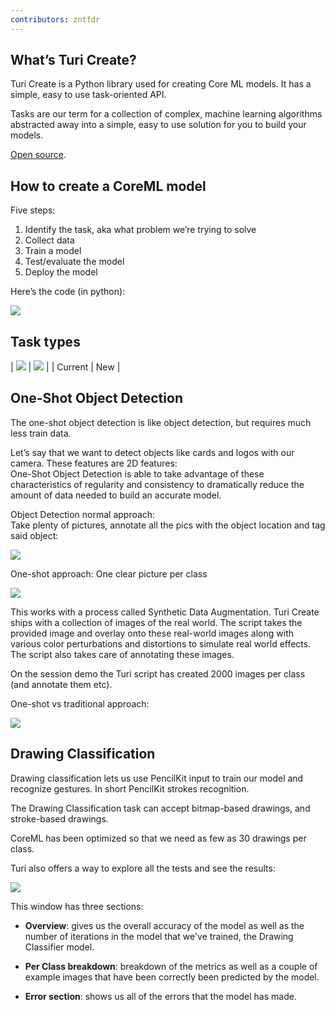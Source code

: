 ```yaml
---
contributors: zntfdr
---
```


## What’s Turi Create?

Turi Create is a Python library used for creating Core ML models. It has a simple, easy to use task-oriented API.

Tasks are our term for a collection of complex, machine learning algorithms abstracted away into a simple, easy to use solution for you to build your models.

[Open source](https://github.com/apple/turicreate).

## How to create a CoreML model

Five steps:

1. Identify the task, aka what problem we’re trying to solve 
2. Collect data
3. Train a model
4. Test/evaluate the model
5. Deploy the model

Here’s the code (in python):

![][turicreateImage]

## Task types

| ![][oldTasksImage] | ![][newTasksImage] |
| Current | New |

## One-Shot Object Detection

The one-shot object detection is like object detection, but requires much less train data.

Let’s say that we want to detect objects like cards and logos with our camera. These features are 2D features:  
One-Shot Object Detection is able to take advantage of these characteristics of regularity and consistency to dramatically reduce the amount of data needed to build an accurate model.

Object Detection normal approach:  
Take plenty of pictures, annotate all the pics with the object location and tag said object:

![][cardsImage]

One-shot approach:
One clear picture per class

![][cardsClearImage]

This works with a process called Synthetic Data Augmentation. Turi Create ships with a collection of images of the real world. The script takes the provided image and overlay onto these real-world images along with various color perturbations and distortions to simulate real world effects. The script also takes care of annotating these images.

On the session demo the Turi script has created 2000 images per class (and annotate them etc).

One-shot vs traditional approach:

![][oneVStraditionalImage]

## Drawing Classification

Drawing classification lets us use PencilKit input to train our model and recognize gestures.
In short PencilKit strokes recognition.

The Drawing Classification task can accept bitmap-based drawings, and stroke-based drawings. 

CoreML has been optimized so that we need as few as 30 drawings per class.

Turi also offers a way to explore all the tests and see the results:

![][resultsImage]

This window has three sections:

- **Overview**: gives us the overall accuracy of the model as well as the number of iterations in the model that we've trained, the Drawing Classifier model. 

- **Per Class breakdown**: breakdown of the metrics as well as a couple of example images that have been correctly been predicted by the model. 

- **Error section**: shows us all of the errors that the model has made.

[turicreateImage]: ../../../images/notes/wwdc19/420/turicreate.png
[oldTasksImage]: ../../../images/notes/wwdc19/420/oldTasks.png
[newTasksImage]: ../../../images/notes/wwdc19/420/newTasks.png
[cardsImage]: ../../../images/notes/wwdc19/420/cards.png
[cardsClearImage]: ../../../images/notes/wwdc19/420/cardsClear.png
[oneVStraditionalImage]: ../../../images/notes/wwdc19/420/oneVStraditional.png
[resultsImage]: ../../../images/notes/wwdc19/420/results.png